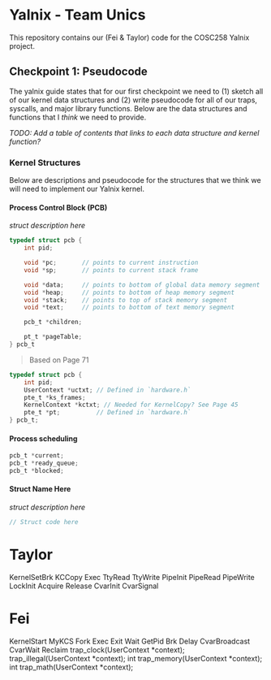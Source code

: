# Yalnix - Team Unics
This repository contains our (Fei & Taylor) code for the COSC258 Yalnix project.


## Checkpoint 1: Pseudocode
The yalnix guide states that for our first checkpoint we need to (1) sketch all of our kernel data structures and (2) write pseudocode for all of our traps, syscalls, and major library functions. Below are the data structures and functions that I *think* we need to provide.

*TODO: Add a table of contents that links to each data structure and kernel function?*


### Kernel Structures
Below are descriptions and pseudocode for the structures that we think we will need to implement our Yalnix kernel.

#### Process Control Block (PCB)
*struct description here*

```c
typedef struct pcb {
    int pid;

    void *pc;       // points to current instruction
    void *sp;       // points to current stack frame

    void *data;     // points to bottom of global data memory segment
    void *heap;     // points to bottom of heap memory segment
    void *stack;    // points to top of stack memory segment
    void *text;     // points to bottom of text memory segment

    pcb_t *children;

    pt_t *pageTable;
} pcb_t
```

> Based on Page 71
```c
typedef struct pcb {
    int pid;
    UserContext *uctxt; // Defined in `hardware.h`    
    pte_t *ks_frames;
    KernelContext *kctxt; // Needed for KernelCopy? See Page 45 
    pte_t *pt;          // Defined in `hardware.h`
} pcb_t;
```

#### Process scheduling

```c
pcb_t *current;
pcb_t *ready_queue;
pcb_t *blocked;

```

#### Struct Name Here
*struct description here*

```c
// Struct code here
```

Taylor
======
KernelSetBrk
KCCopy
Exec
TtyRead
TtyWrite
PipeInit
PipeRead
PipeWrite
LockInit
Acquire
Release
CvarInit
CvarSignal

Fei
===
KernelStart
MyKCS
Fork
Exec
Exit
Wait
GetPid
Brk
Delay
CvarBroadcast
CvarWait
Reclaim
trap_clock(UserContext *context);
trap_illegal(UserContext *context);
int trap_memory(UserContext *context);
int trap_math(UserContext *context);